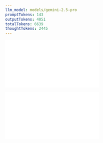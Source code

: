 ```yaml
---
llm_model: models/gemini-2.5-pro
promptTokens: 143
outputTokens: 4051
totalTokens: 6639
thoughtTokens: 2445
---
```


![@](steps/_.dc35bf84.md)

![@](steps/response.ce1909a1.md)
